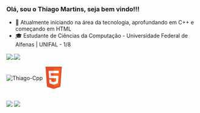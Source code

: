 ### Olá, sou o Thiago Martins, seja bem vindo!!!
- 🔭 Atualmente iniciando na área da tecnologia, aprofundando em C++ e começando em HTML
- 🎓 Estudante de Ciências da Computação - Universidade Federal de Alfenas | UNIFAL - 1/8

<a href="https://github.com/TMartins11/github-readme-stats">
  <img height=180 align="center" src="https://github-readme-stats.vercel.app/api?username=TMartins11&theme=transparent" />
</a>
<a href="https://github.com/TMartins11/convoychat">
  <img height=180 align="center" src="https://github-readme-stats.vercel.app/api/top-langs?username=TMartins11&theme=transparent&layout=compact&langs_count=8&card_width=220" />
</a>

<div style="display: inline_block"><br>
  <img align="center" alt="Thiago-Cpp" height="60" width="50" src="https://raw.githubusercontent.com/isocpp/logos/master/cpp_logo.png">
  <img align="center" alt="Thiago-HTML" height="60" width="50" src="https://raw.githubusercontent.com/devicons/devicon/master/icons/html5/html5-original.svg">
</div>

##
<div> 
  <a href = "mailto:thiago.martins1112@gmail.com"><img src="https://img.shields.io/badge/-Gmail-%23333?style=for-the-badge&logo=gmail&logoColor=white" target="_blank"></a>
  <a href="https://instagram.com/t_martins11" target="_blank"><img src="https://img.shields.io/badge/-Instagram-%23E4405F?style=for-the-badge&logo=instagram&logoColor=white" target="_blank"></a>
 	
